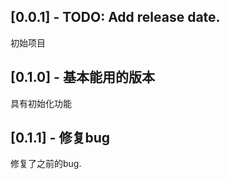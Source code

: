 ## [0.0.1] - TODO: Add release date.
初始项目
## [0.1.0] - 基本能用的版本
具有初始化功能

## [0.1.1] - 修复bug
修复了之前的bug.